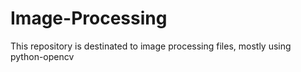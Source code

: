 # Image-Processing

This repository is destinated to image processing files, mostly using python-opencv
